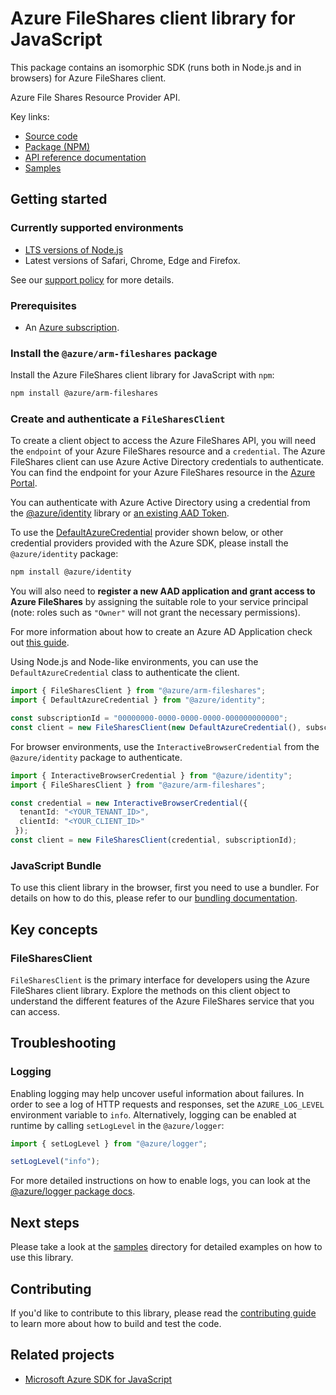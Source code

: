# Azure FileShares client library for JavaScript

This package contains an isomorphic SDK (runs both in Node.js and in browsers) for Azure FileShares client.

Azure File Shares Resource Provider API.

Key links:

- [Source code](https://github.com/Azure/azure-sdk-for-js/tree/main/sdk/fileshares/arm-fileshares)
- [Package (NPM)](https://www.npmjs.com/package/@azure/arm-fileshares)
- [API reference documentation](https://learn.microsoft.com/javascript/api/@azure/arm-fileshares?view=azure-node-preview)
- [Samples](https://github.com/Azure/azure-sdk-for-js/tree/main/sdk/fileshares/arm-fileshares/samples)

## Getting started

### Currently supported environments

- [LTS versions of Node.js](https://github.com/nodejs/release#release-schedule)
- Latest versions of Safari, Chrome, Edge and Firefox.

See our [support policy](https://github.com/Azure/azure-sdk-for-js/blob/main/SUPPORT.md) for more details.

### Prerequisites

- An [Azure subscription][azure_sub].

### Install the `@azure/arm-fileshares` package

Install the Azure FileShares client library for JavaScript with `npm`:

```bash
npm install @azure/arm-fileshares
```

### Create and authenticate a `FileSharesClient`

To create a client object to access the Azure FileShares API, you will need the `endpoint` of your Azure FileShares resource and a `credential`. The Azure FileShares client can use Azure Active Directory credentials to authenticate.
You can find the endpoint for your Azure FileShares resource in the [Azure Portal][azure_portal].

You can authenticate with Azure Active Directory using a credential from the [@azure/identity][azure_identity] library or [an existing AAD Token](https://github.com/Azure/azure-sdk-for-js/blob/master/sdk/identity/identity/samples/AzureIdentityExamples.md#authenticating-with-a-pre-fetched-access-token).

To use the [DefaultAzureCredential][defaultazurecredential] provider shown below, or other credential providers provided with the Azure SDK, please install the `@azure/identity` package:

```bash
npm install @azure/identity
```

You will also need to **register a new AAD application and grant access to Azure FileShares** by assigning the suitable role to your service principal (note: roles such as `"Owner"` will not grant the necessary permissions).

For more information about how to create an Azure AD Application check out [this guide](https://learn.microsoft.com/azure/active-directory/develop/howto-create-service-principal-portal).

Using Node.js and Node-like environments, you can use the `DefaultAzureCredential` class to authenticate the client.

```ts snippet:ReadmeSampleCreateClient_Node
import { FileSharesClient } from "@azure/arm-fileshares";
import { DefaultAzureCredential } from "@azure/identity";

const subscriptionId = "00000000-0000-0000-0000-000000000000";
const client = new FileSharesClient(new DefaultAzureCredential(), subscriptionId);
```

For browser environments, use the `InteractiveBrowserCredential` from the `@azure/identity` package to authenticate.

```ts snippet:ReadmeSampleCreateClient_Browser
import { InteractiveBrowserCredential } from "@azure/identity";
import { FileSharesClient } from "@azure/arm-fileshares";

const credential = new InteractiveBrowserCredential({
  tenantId: "<YOUR_TENANT_ID>",
  clientId: "<YOUR_CLIENT_ID>"
 });
const client = new FileSharesClient(credential, subscriptionId);
```


### JavaScript Bundle
To use this client library in the browser, first you need to use a bundler. For details on how to do this, please refer to our [bundling documentation](https://aka.ms/AzureSDKBundling).

## Key concepts

### FileSharesClient

`FileSharesClient` is the primary interface for developers using the Azure FileShares client library. Explore the methods on this client object to understand the different features of the Azure FileShares service that you can access.

## Troubleshooting

### Logging

Enabling logging may help uncover useful information about failures. In order to see a log of HTTP requests and responses, set the `AZURE_LOG_LEVEL` environment variable to `info`. Alternatively, logging can be enabled at runtime by calling `setLogLevel` in the `@azure/logger`:

```ts snippet:SetLogLevel
import { setLogLevel } from "@azure/logger";

setLogLevel("info");
```

For more detailed instructions on how to enable logs, you can look at the [@azure/logger package docs](https://github.com/Azure/azure-sdk-for-js/tree/main/sdk/core/logger).

## Next steps

Please take a look at the [samples](https://github.com/Azure/azure-sdk-for-js/tree/main/sdk/fileshares/arm-fileshares/samples) directory for detailed examples on how to use this library.

## Contributing

If you'd like to contribute to this library, please read the [contributing guide](https://github.com/Azure/azure-sdk-for-js/blob/main/CONTRIBUTING.md) to learn more about how to build and test the code.

## Related projects

- [Microsoft Azure SDK for JavaScript](https://github.com/Azure/azure-sdk-for-js)

[azure_sub]: https://azure.microsoft.com/free/
[azure_portal]: https://portal.azure.com
[azure_identity]: https://github.com/Azure/azure-sdk-for-js/tree/main/sdk/identity/identity
[defaultazurecredential]: https://github.com/Azure/azure-sdk-for-js/tree/main/sdk/identity/identity#defaultazurecredential
